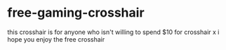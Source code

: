 # free-gaming-crosshair
this crosshair is for anyone who isn't willing to spend $10 for crosshair x i hope you enjoy the free crosshair
